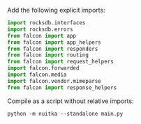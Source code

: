 Add the following explicit imports:
```python
import rocksdb.interfaces
import rocksdb.errors
from falcon import app
from falcon import app_helpers
from falcon import responders
from falcon import routing
from falcon import request_helpers
import falcon.forwarded
import falcon.media
import falcon.vendor.mimeparse
from falcon import response_helpers
```

Compile as a script without relative imports:
```
python -m nuitka --standalone main.py
```
